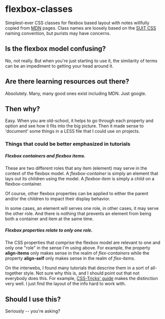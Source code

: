 # flexbox-classes
Simplest-ever CSS classes for flexbox based layout with notes willfully copied
from [MDN](https://developer.mozilla.org/en-US/docs/Web/Guide/CSS/Flexible_boxes) pages.
Class names are loosely based on the [SUIT CSS](https://github.com/suitcss/suit/blob/master/doc/README.md)
naming convention, but purists may have concerns.

## Is the flexbox model confusing?
No, not really.  But when you're just starting to use it, the similarity of terms
can be an impediment to getting your head around it.

## Are there learning resources out there?
Absolutely. Many, many good ones exist including MDN. Just google.

## Then why?
Easy. When you are old-school, it helps to go through each property and option
and see how it fits into the big picture.  Then it made sense to 'document'
some things in a LESS file that I could use on projects.

### Things that could be better emphasized in tutorials

##### Flexbox containers and flexbox items.
These are two different roles that any item (element) may serve in the context
of the flexbox model.  A _flexbox-container_ is simply an element that lays out
its children using the model.  A _flexbox-item_ is simply a child on a flexbox-container.

Of course, other flexbox properties can be applied to either the parent and/or the
children to impact their display behavior.

 In some cases, an element will serves one role, in other cases, it may serve the
 other role. And there is nothing that prevents an element from being both a
 container and item at the same time.

##### Flexbox properties relate to only one role.
The CSS properties that comprise the flexbox model are relevant to one and
only one "role" in the sense I'm using above. For example, the property **align-items**
only makes sense in the realm of _flex-containers_ while the property **align-self** only
makes sense in the realm of _flex-items_.

On the interwebs, I found many tutorials that descrine them in a sort of all-together style.
Not sure why this is, and I should point out that not everybody does this. For example, [CSS-Tricks' guide](https://css-tricks.com/snippets/css/a-guide-to-flexbox/) makes the distinction very well. I just find the layout of the info hard to work with.

## Should I use this?
Seriously -- you're asking?
